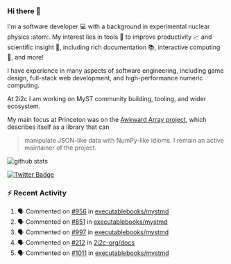 ### Hi there 👋 

I'm a software developer 💻 with a background in experimental nuclear physics :atom:. My interest lies in tools :wrench: to improve productivity :chart_with_upwards_trend: and scientific insight :telescope:, including rich documentation 📚, interactive computing 🧮, and more! 

I have experience in many aspects of software engineering, including game design, full-stack web development, and high-performance numeric computing. 

At 2i2c I am working on MyST community building, tooling, and wider ecosystem. 

My main focus at Princeton was on the [Awkward Array project](awkward-array.org/), which describes itself as a library that can 
> manipulate JSON-like data with NumPy-like idioms. I remain an active maintainer of the project. 

![github stats](https://github-readme-stats.vercel.app/api?username=agoose77&show_icons=true&hide_rank=true&hide_title=true&bg_color=30,e76445,904e95&text_color=efe3ec&icon_color=efe3ec)
<!--
**agoose77/agoose77** is a ✨ _special_ ✨ repository because its `README.md` (this file) appears on your GitHub profile.

Here are some ideas to get you started:

- 🔭 I’m currently working on ...
- 🌱 I’m currently learning ...
- 👯 I’m looking to collaborate on ...
- 🤔 I’m looking for help with ...
- 💬 Ask me about ...
- 📫 How to reach me: ...
- 😄 Pronouns: ...
- ⚡ Fun fact: ...
-->

[![Twitter Badge](https://img.shields.io/twitter/follow/agoose77?style=flat-square&logo=Twitter&logoColor=white&color=cornflowerblue)](https://twitter.com/agoose77)

### :zap: Recent Activity

<!--START_SECTION:activity-->
1. 🗣 Commented on [#956](https://github.com/executablebooks/mystmd/pull/956#issuecomment-2013125862) in [executablebooks/mystmd](https://github.com/executablebooks/mystmd)
2. 🗣 Commented on [#851](https://github.com/executablebooks/mystmd/issues/851#issuecomment-2011929091) in [executablebooks/mystmd](https://github.com/executablebooks/mystmd)
3. 🗣 Commented on [#997](https://github.com/executablebooks/mystmd/issues/997#issuecomment-2011859167) in [executablebooks/mystmd](https://github.com/executablebooks/mystmd)
4. 🗣 Commented on [#212](https://github.com/2i2c-org/docs/issues/212#issuecomment-2010628550) in [2i2c-org/docs](https://github.com/2i2c-org/docs)
5. 🗣 Commented on [#1011](https://github.com/executablebooks/mystmd/pull/1011#issuecomment-2010220217) in [executablebooks/mystmd](https://github.com/executablebooks/mystmd)
<!--END_SECTION:activity-->
